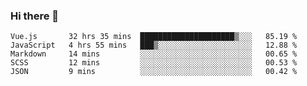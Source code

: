 ### Hi there 👋

<!--
**xin-code/Xin-code** is a ✨ _special_ ✨ repository because its `README.md` (this file) appears on your GitHub profile.

Here are some ideas to get you started:
<!--START_SECTION:waka-->
```text
Vue.js       32 hrs 35 mins  █████████████████████▒░░░   85.19 % 
JavaScript   4 hrs 55 mins   ███▒░░░░░░░░░░░░░░░░░░░░░   12.88 % 
Markdown     14 mins         ░░░░░░░░░░░░░░░░░░░░░░░░░   00.65 % 
SCSS         12 mins         ░░░░░░░░░░░░░░░░░░░░░░░░░   00.53 % 
JSON         9 mins          ░░░░░░░░░░░░░░░░░░░░░░░░░   00.42 % 
```
<!--END_SECTION:waka-->
